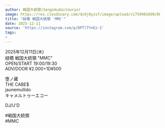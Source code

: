 ```yaml
---
author: 戦国大統領(Sengokudaitouryo)
image: https://res.cloudinary.com/ds9j0yzsf/image/upload/v1759901690/DPTlTYnEz-I.jpg
title: "緑橋 戦国大統領 'MMC'"
date: 2025-12-11
source: 'https://instagram.com/p/DPTlTYnEz-I'
tags:
- 
---
```

2025年12月11日(木)<br>
緑橋 戦国大統領 "MMC"<br>
OPEN/START 19:00/19:30<br>
ADV/DOOR ¥2.000+1D¥500

堕ノ藏<br>
THE CABE$<br>
jaunemullido<br>
キャメルトゥーエコー

DJ/U'D

#戦国大統領<br>
#MMC